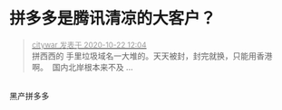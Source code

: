# 拼多多是腾讯清凉的大客户？


<div class="quote"><blockquote><font size="2"><a href="https://www.hostloc.com/forum.php?mod=redirect&amp;goto=findpost&amp;pid=9335336&amp;ptid=755728" target="_blank"><font color="#999999">citywar 发表于 2020-10-22 12:04</font></a></font><br />
拼西西的 手里垃圾域名一大堆的。天天被封，封完就换，只能用香港啊。&nbsp;&nbsp;国内北岸根本来不及 ...</blockquote></div><br />
黑产拼多多
